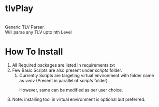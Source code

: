 # tlvPlay

<BR>Generic TLV Parser.
<BR>Will parse any TLV upto nth Level

# How To Install 
<ol>
<li>All Required packages are listed in requirements.txt
<li>Few Basic Scripts are also present under <i>scripts</i> folder.
<ol>
<li>Currently Scripts are targeting virtual environment with folder name as <i>venv</i> (Present in parallel of <i>scripts</i> folder)

However, same can be modified as per user choice. 
</ol>
<li>Note: installing tool in virtual environment is optional but preferred.
</ol>
